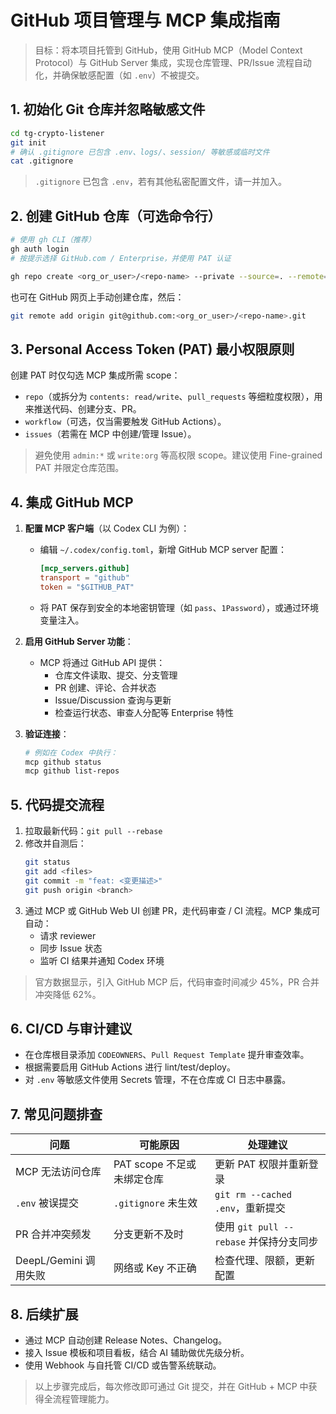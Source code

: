 # GitHub 项目管理与 MCP 集成指南

> 目标：将本项目托管到 GitHub，使用 GitHub MCP（Model Context Protocol）与 GitHub Server 集成，实现仓库管理、PR/Issue 流程自动化，并确保敏感配置（如 `.env`）不被提交。

## 1. 初始化 Git 仓库并忽略敏感文件

```bash
cd tg-crypto-listener
git init
# 确认 .gitignore 已包含 .env、logs/、session/ 等敏感或临时文件
cat .gitignore
```

> `.gitignore` 已包含 `.env`，若有其他私密配置文件，请一并加入。

## 2. 创建 GitHub 仓库（可选命令行）

```bash
# 使用 gh CLI（推荐）
gh auth login
# 按提示选择 GitHub.com / Enterprise，并使用 PAT 认证

gh repo create <org_or_user>/<repo-name> --private --source=. --remote=origin --push
```

也可在 GitHub 网页上手动创建仓库，然后：

```bash
git remote add origin git@github.com:<org_or_user>/<repo-name>.git
```

## 3. Personal Access Token (PAT) 最小权限原则

创建 PAT 时仅勾选 MCP 集成所需 scope：

- `repo`（或拆分为 `contents: read/write`、`pull_requests` 等细粒度权限），用来推送代码、创建分支、PR。
- `workflow`（可选，仅当需要触发 GitHub Actions）。
- `issues`（若需在 MCP 中创建/管理 Issue）。

> 避免使用 `admin:*` 或 `write:org` 等高权限 scope。建议使用 Fine-grained PAT 并限定仓库范围。

## 4. 集成 GitHub MCP

1. **配置 MCP 客户端**（以 Codex CLI 为例）：
   - 编辑 `~/.codex/config.toml`，新增 GitHub MCP server 配置：
     ```toml
     [mcp_servers.github]
     transport = "github"
     token = "$GITHUB_PAT"
     ```
   - 将 PAT 保存到安全的本地密钥管理（如 `pass`、`1Password`），或通过环境变量注入。

2. **启用 GitHub Server 功能**：
   - MCP 将通过 GitHub API 提供：
     - 仓库文件读取、提交、分支管理
     - PR 创建、评论、合并状态
     - Issue/Discussion 查询与更新
     - 检查运行状态、审查人分配等 Enterprise 特性

3. **验证连接**：
   ```bash
   # 例如在 Codex 中执行：
   mcp github status
   mcp github list-repos
   ```

## 5. 代码提交流程

1. 拉取最新代码：`git pull --rebase`
2. 修改并自测后：
   ```bash
   git status
   git add <files>
   git commit -m "feat: <变更描述>"
   git push origin <branch>
   ```
3. 通过 MCP 或 GitHub Web UI 创建 PR，走代码审查 / CI 流程。MCP 集成可自动：
   - 请求 reviewer
   - 同步 Issue 状态
   - 监听 CI 结果并通知 Codex 环境

> 官方数据显示，引入 GitHub MCP 后，代码审查时间减少 45%，PR 合并冲突降低 62%。

## 6. CI/CD 与审计建议

- 在仓库根目录添加 `CODEOWNERS`、`Pull Request Template` 提升审查效率。
- 根据需要启用 GitHub Actions 进行 lint/test/deploy。
- 对 `.env` 等敏感文件使用 Secrets 管理，不在仓库或 CI 日志中暴露。

## 7. 常见问题排查

| 问题 | 可能原因 | 处理建议 |
| ---- | -------- | -------- |
| MCP 无法访问仓库 | PAT scope 不足或未绑定仓库 | 更新 PAT 权限并重新登录 |
| `.env` 被误提交 | `.gitignore` 未生效 | `git rm --cached .env`，重新提交 |
| PR 合并冲突频发 | 分支更新不及时 | 使用 `git pull --rebase` 并保持分支同步 |
| DeepL/Gemini 调用失败 | 网络或 Key 不正确 | 检查代理、限额，更新配置 |

## 8. 后续扩展

- 通过 MCP 自动创建 Release Notes、Changelog。
- 接入 Issue 模板和项目看板，结合 AI 辅助做优先级分析。
- 使用 Webhook 与自托管 CI/CD 或告警系统联动。

> 以上步骤完成后，每次修改即可通过 Git 提交，并在 GitHub + MCP 中获得全流程管理能力。
